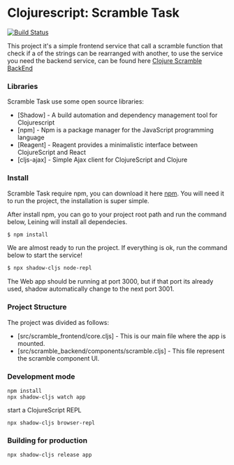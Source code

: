 
# Clojurescript: Scramble Task

[![Build Status](https://travis-ci.org/joemccann/dillinger.svg?branch=master)](https://travis-ci.org/joemccann/dillinger)

This project it's a simple frontend service that call a scramble function that check if a of the strings can be rearranged with another, to use the service you need the backend service, can be found here [Clojure Scramble BackEnd](https://github.com/joseneto/scramble-backend)

### Libraries

Scramble Task use some open source libraries:

* [Shadow] - A build automation and dependency management tool for Clojurescript
* [npm] - Npm is a package manager for the JavaScript programming language
* [Reagent] - Reagent provides a minimalistic interface between ClojureScript and React
* [cljs-ajax] - Simple Ajax client for ClojureScript and Clojure

### Install

Scramble Task require npm, you can download it here [npm](https://www.npmjs.com/get-npm). You will need it to run the project, the installation is super simple.

After install npm, you can go to your project root path and run the command below, Leining will install all dependecies.

```sh
$ npm install
```

We are almost ready to run the project. If everything is ok, run the command below to start the service!

```sh
$ npx shadow-cljs node-repl
```

The Web app should be running at port 3000, but if that port its already used, shadow automatically change to the next port 3001.

### Project Structure

The project was divided as follows:

* [src/scramble_frontend/core.cljs] - This is our main file where the app is mounted.
* [src/scramble_backend/components/scramble.cljs] - This file represent the scramble component UI.











### Development mode
```
npm install
npx shadow-cljs watch app
```
start a ClojureScript REPL
```
npx shadow-cljs browser-repl
```
### Building for production

```
npx shadow-cljs release app
```
